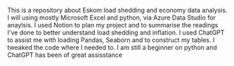 This is a repository about Eskom load shedding and economy data analysis. 
I will using mostly Microsoft Excel and python, via Azure Data Studio for anaylsis. I used Notion to plan my project and to summarise the readings I've done to better understand load shedding and inflation. 
I used ChatGPT to assist me with loading Pandas, Seaborn and to construct my tables.
I tweaked the code where I needed to. 
I am still a beginner on python and ChatGPT has been of great assisstance

